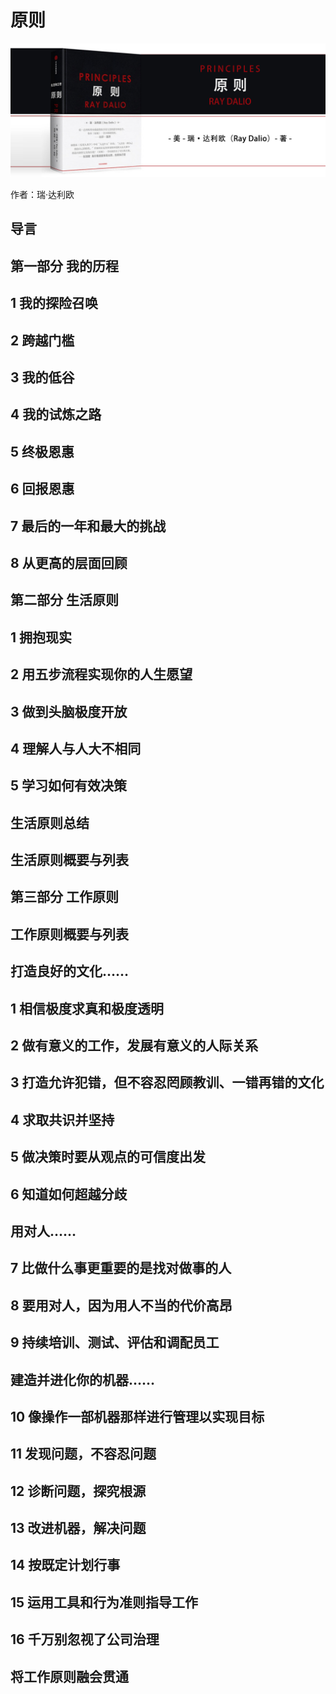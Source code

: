 原则
==========================

![](contents/wx-cover-235-1.png)

作者：瑞·达利欧

导言
--------------------------

第一部分 我的历程
--------------------------

1 我的探险召唤
--------------------------

2 跨越门槛
--------------------------

3 我的低谷
--------------------------

4 我的试炼之路
--------------------------

5 终极恩惠
--------------------------

6 回报恩惠
--------------------------

7 最后的一年和最大的挑战
--------------------------

8 从更高的层面回顾
--------------------------

第二部分 生活原则
--------------------------

1 拥抱现实
--------------------------

2 用五步流程实现你的人生愿望
--------------------------

3 做到头脑极度开放
--------------------------

4 理解人与人大不相同
--------------------------

5 学习如何有效决策
--------------------------

生活原则总结
--------------------------

生活原则概要与列表
--------------------------

第三部分 工作原则
--------------------------

工作原则概要与列表
--------------------------

打造良好的文化……
--------------------------

1 相信极度求真和极度透明
--------------------------

2 做有意义的工作，发展有意义的人际关系
--------------------------

3 打造允许犯错，但不容忍罔顾教训、一错再错的文化
--------------------------

4 求取共识并坚持
--------------------------

5 做决策时要从观点的可信度出发
--------------------------

6 知道如何超越分歧
--------------------------

用对人……
--------------------------

7 比做什么事更重要的是找对做事的人
--------------------------

8 要用对人，因为用人不当的代价高昂
--------------------------

9 持续培训、测试、评估和调配员工
--------------------------

建造并进化你的机器……
--------------------------

10 像操作一部机器那样进行管理以实现目标
--------------------------

11 发现问题，不容忍问题
--------------------------

12 诊断问题，探究根源
--------------------------

13 改进机器，解决问题
--------------------------

14 按既定计划行事
--------------------------

15 运用工具和行为准则指导工作
--------------------------

16 千万别忽视了公司治理
--------------------------

将工作原则融会贯通
--------------------------
